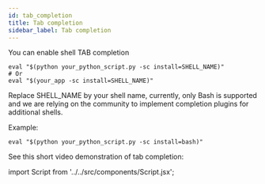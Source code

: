 ```yaml
---
id: tab_completion
title: Tab completion
sidebar_label: Tab completion
---
```

You can enable shell TAB completion 
```
eval "$(python your_python_script.py -sc install=SHELL_NAME)"
# Or
eval "$(your_app -sc install=SHELL_NAME)"
```

Replace SHELL_NAME by your shell name, currently, only Bash is supported and we are relying on the community to implement completion plugins for additional shells.

Example:
```
eval "$(python your_python_script.py -sc install=bash)"
```

See this short video demonstration of tab completion:

import Script from '../../src/components/Script.jsx';

<Script id="asciicast-269503" src="https://asciinema.org/a/269503.js" async></Script>
